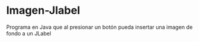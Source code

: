 # Imagen-Jlabel
Programa en Java que al presionar un botón pueda insertar una imagen de fondo a un JLabel
